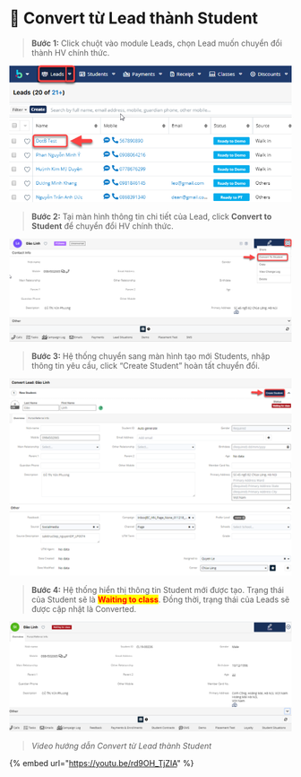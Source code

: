# 📼 Convert từ Lead thành Student

> **Bước 1:** Click chuột vào module Leads, chọn Lead muốn chuyển đổi thành HV chính thức.

![](../../../.gitbook/assets/Convet1.png)

> **Bước 2:**&#x20;
> Tại màn hình thông tin chi tiết của Lead, click **Convert to Student** để chuyển đổi HV chính thức.

![](../../../.gitbook/assets/Convert2.png)

> **Bước 3:** Hệ thống chuyển sang màn hình tạo mới Students, nhập thông tin yêu cầu, click “Create Student” hoàn tất chuyển đổi.

![](../../../.gitbook/assets/Convert3.png)

> **Bước 4:** Hệ thống hiển thị thông tin Student mới được tạo. Trạng thái của Student sẽ là <mark style="color:red;">**Waiting to class**</mark>. Đồng thời, trạng thái của Leads sẽ được cập nhật là Converted.

![](../../../.gitbook/assets/convert4.png)

> _Video hướng dẫn Convert từ Lead thành Student_

{% embed url="https://youtu.be/rd9OH_TjZIA" %}
